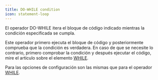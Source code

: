 ```yaml
---
title: DO-WHILE condition
icon: statement-loop
---
```


El operador DO-WHILE itera el bloque de código indicado mientras la condición especificada se cumpla.

Este operador primero ejecuta el bloque de código y posteriormente comprueba que la condición es verdadera. En caso de que se necesite lo contrario, primero comprobar la condición y después ejecutar el código, mire el articulo sobre el elemento [WHILE](rules/palette/control/while).

Para las opciones de configuración son las mismas que para el operador [WHILE](rules/palette/control/while).
